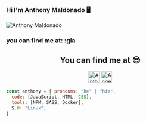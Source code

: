 ### Hi I'm Anthony Maldonado 🖥️
 <img align="center" alt="Anthony Maldonado" src="https://user-images.githubusercontent.com/71196901/117372041-e679c700-ae96-11eb-963a-5241f7dd928e.jpeg" />

<!--
**AnthonyMaldonadoCss/AnthonyMaldonadoCss** is a ✨ _special_ ✨ repository because its `README.md` (this file) appears on your GitHub profile.
Here are some ideas to get you started:

- 🔭 I’m currently working on ...
- 🌱 I’m currently learning ...
- 👯 I’m looking to collaborate on ...
- 🤔 I’m looking for help with ...
- 💬 Ask me about ...
- 📫 How to reach me: ...
- 😄 Pronouns: ...
- ⚡ Fun fact: ...
-->

### you can find me at: :gla

<h2 align="center">You can find me at 😎</h2>

<p align="center">
  <a href="https://twitter.com/Anthony_Vim/" target="_blank">
    <img src="https://www.vectorlogo.zone/logos/twitter/twitter-tile.svg" alt="Anthony Maldonado Twitter" height="30" width="30">
  </a>

  <a href="https://www.linkedin.com/in/anthony-maldonado-web-developer" target="_blank">
    <img src="https://www.vectorlogo.zone/logos/linkedin/linkedin-icon.svg" alt="Angel Santiago Jaime Zavala's LinkedIn Profile" height="30" width="30">
  </a>
</p>

```js
const anthony = { pronoums: "he" | "him",
  code: [JavaScript, HTML, CSS],
  tools: [NPM, SASS, Docker],
  S.O: "Linux",
}
```
